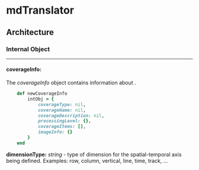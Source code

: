 # mdTranslator

## Architecture

### Internal Object
---
#### coverageInfo:

The *coverageInfo* object contains information about .

````ruby
    def newCoverageInfo
        intObj = {
            coverageType: nil,
            coverageName: nil,
            coverageDescription: nil,
            processingLevel: {},
            coverageItems: [],
            imageInfo: {}
        }
    end
````

__dimensionType:__ *string* - type of dimension for the spatial-temporal axis being defined.  Examples: row, column, vertical, line, time, track, ...

